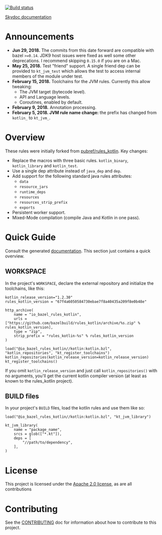 [![Build status](https://badge.buildkite.com/a8860e94a7378491ce8f50480e3605b49eb2558cfa851bbf9b.svg)](https://buildkite.com/bazel/kotlin-postsubmit)

[Skydoc documentation](https://bazelbuild.github.io/rules_kotlin)

# Announcements
* <b>Jun 29, 2018.</b> The commits from this date forward are compatible with bazel `>=0.14`. JDK9 host issues were 
  fixed as well some other deprecations. I recommend skipping `0.15.0` if you   are on a Mac. 
* <b>May 25, 2018.</b> Test "friend" support. A single friend dep can be provided to `kt_jvm_test` which allows the test
  to access internal members of the module under test.
* <b>February 15, 2018.</b> Toolchains for the JVM rules. Currently this allow tweaking: 
    * The JVM target (bytecode level).
    * API and Language levels.
    * Coroutines, enabled by default. 
* <b>February 9, 2018.</b> Annotation processing.
* <b>February 5, 2018. JVM rule name change:</b> the prefix has changed from `kotlin_` to `kt_jvm_`.

# Overview 

These rules were initially forked from [pubref/rules_kotlin](http://github.com/pubref/rules_kotlin).
Key changes:

* Replace the macros with three basic rules. `kotlin_binary`, `kotlin_library` and `kotlin_test`.
* Use a single dep attribute instead of `java_dep` and `dep`.
* Add support for the following standard java rules attributes:
  * `data`
  * `resource_jars`
  * `runtime_deps`
  * `resources`
  * `resources_strip_prefix`
  * `exports`
* Persistent worker support.
* Mixed-Mode compilation (compile Java and Kotlin in one pass).

# Quick Guide
Consult the generated [documentation](https://bazelbuild.github.io/rules_kotlin). This section just contains a quick 
overview. 


## WORKSPACE
In the project's `WORKSPACE`, declare the external repository and initialize the toolchains, like
this:

```build
kotlin_release_version="1.2.30"
rules_kotlin_version = "67f4a6050584730ebae7f8a40435a209f8e0b48e"

http_archive(
    name = "io_bazel_rules_kotlin",
    urls = ["https://github.com/bazelbuild/rules_kotlin/archive/%s.zip" % rules_kotlin_version],
    type = "zip",
    strip_prefix = "rules_kotlin-%s" % rules_kotlin_version
)

load("@io_bazel_rules_kotlin//kotlin:kotlin.bzl", "kotlin_repositories", "kt_register_toolchains")
kotlin_repositories(kotlin_release_version=kotlin_release_version)
kt_register_toolchains()
```

If you omit `kotlin_release_version` and just call `kotlin_repositories()` with no arguments,
you'll get the current kotlin compiler version (at least as known to the rules_kotlin project).

## BUILD files

In your project's `BUILD` files, load the kotlin rules and use them like so:

```
load("@io_bazel_rules_kotlin//kotlin:kotlin.bzl", "kt_jvm_library")

kt_jvm_library(
    name = "package_name",
    srcs = glob(["*.kt"]),
    deps = [
        "//path/to/dependency",
    ],
)
```

# License

This project is licensed under the [Apache 2.0 license](LICENSE), as are all contributions

# Contributing

See the [CONTRIBUTING](CONTRIBUTING.md) doc for information about how to contribute to
this project.


